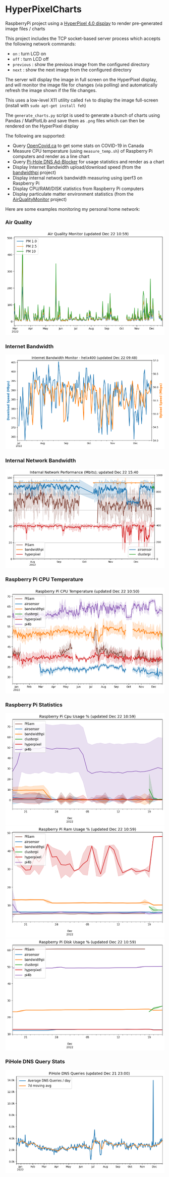 # HyperPixelCharts

RaspberryPi project using a [HyperPixel 4.0 display](https://shop.pimoroni.com/products/hyperpixel-4?variant=12569539706963) to render pre-generated image files / charts

This project includes the TCP socket-based server process which accepts the following network commands:
- `on` : turn LCD on
- `off` : turn LCD off
- `previous` : show the previous image from the configured directory
- `next` : show the next image from the configured directory

The server will display the image in full screen on the HyperPixel display, and will monitor the image file for changes (via polling) and automatically refresh the image shown if the file changes.

This uses a low-level X11 utility called `feh` to display the image full-screen (install with `sudo apt-get install feh`)

The `generate_charts.py` script is used to generate a bunch of charts using Pandas / MatPlotLib and save them as `.png` files which can then be rendered on the HyperPixel display

The following are supported:
- Query [OpenCovid.ca](http://opencovid.ca) to get some stats on COVID-19 in Canada
- Measure CPU temperature (using `measure_temp.sh`) of Raspberry Pi computers and render as a line chart
- Query [Pi-Hole DNS Ad-Blocker](https://pi-hole.net/) for usage statistics and render as a chart
- Display Internet Bandwidth upload/download speed (from the [bandwidthpi](https://github.com/brunon/bandwidthpi) project)
- Display internal network bandwidth measuring using iperf3 on Raspberry Pi
- Display CPU/RAM/DISK statistics from Raspberry Pi computers
- Display particulate matter environment statistics (from the [AirQualityMonitor](https://github.com/brunon/AirQualityMonitor) project)

Here are some examples monitoring my personal home network:

### Air Quality
![AirQuality](examples/airquality.png)

### Internet Bandwidth
![Internet Bandwidth](examples/bandwidth-helix400.png)

### Internal Network Bandwidth
![Internal Network Bandwidth](examples/iperf.png)

### Raspberry Pi CPU Temperature
![CPU Temperature](examples/pitemp.png)

### Raspberry Pi Statistics
![Pi CPU](examples/picpu.png)
![Pi RAM](examples/piram.png)
![Pi Disk](examples/pidisk.png)

### PiHole DNS Query Stats
![PiHole DNS Stats](examples/pihole.png)
